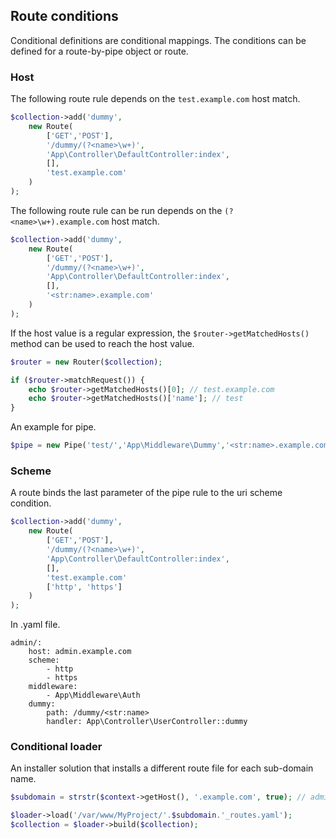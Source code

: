 
## Route conditions

Conditional definitions are conditional mappings. The conditions can be defined for a route-by-pipe object or route.

### Host

The following route rule depends on the `test.example.com` host match.

```php
$collection->add('dummy',
    new Route(
        ['GET','POST'],
        '/dummy/(?<name>\w+)',
        'App\Controller\DefaultController:index',
        [],
        'test.example.com'
    )
);
```

The following route rule can be run depends on the `(?<name>\w+).example.com` host match.

```php
$collection->add('dummy',
    new Route(
        ['GET','POST'],
        '/dummy/(?<name>\w+)',
        'App\Controller\DefaultController:index',
        [],
        '<str:name>.example.com'
    )
);
```

If the host value is a regular expression, the `$router->getMatchedHosts()` method can be used to reach the host value.

```php
$router = new Router($collection);

if ($router->matchRequest()) {
    echo $router->getMatchedHosts()[0]; // test.example.com
    echo $router->getMatchedHosts()['name']; // test
}
```

An example for pipe.

```php
$pipe = new Pipe('test/','App\Middleware\Dummy','<str:name>.example.com',['http','https']);
```

### Scheme

A route binds the last parameter of the pipe rule to the uri scheme condition.

```php
$collection->add('dummy',
    new Route(
        ['GET','POST'],
        '/dummy/(?<name>\w+)',
        'App\Controller\DefaultController:index',
        [],
        'test.example.com'
        ['http', 'https']
    )
);
```

In .yaml file.

```
admin/:
    host: admin.example.com
    scheme:
        - http
        - https
    middleware:
        - App\Middleware\Auth
    dummy:
        path: /dummy/<str:name>
        handler: App\Controller\UserController::dummy
```

### Conditional loader

An installer solution that installs a different route file for each sub-domain name.

```php
$subdomain = strstr($context->getHost(), '.example.com', true); // admin

$loader->load('/var/www/MyProject/'.$subdomain.'_routes.yaml');
$collection = $loader->build($collection);
```